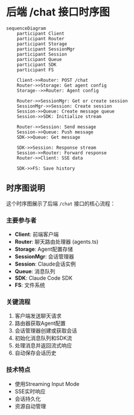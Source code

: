 # 后端 /chat 接口时序图

```mermaid
sequenceDiagram
    participant Client
    participant Router
    participant Storage
    participant SessionMgr
    participant Session
    participant Queue
    participant SDK
    participant FS

    Client->>Router: POST /chat
    Router->>Storage: Get agent config
    Storage-->>Router: Agent config
    
    Router->>SessionMgr: Get or create session
    SessionMgr->>Session: Create session
    Session->>Queue: Create message queue
    Session->>SDK: Initialize stream
    
    Router->>Session: Send message
    Session->>Queue: Push message
    SDK->>Queue: Get message
    
    SDK->>Session: Response stream
    Session->>Router: Forward response
    Router->>Client: SSE data
    
    SDK->>FS: Save history
```

## 时序图说明

这个时序图展示了后端 `/chat` 接口的核心流程：

### 主要参与者
- **Client**: 前端客户端
- **Router**: 聊天路由处理器 (agents.ts)
- **Storage**: Agent配置存储
- **SessionMgr**: 会话管理器
- **Session**: Claude会话实例
- **Queue**: 消息队列
- **SDK**: Claude Code SDK
- **FS**: 文件系统

### 关键流程
1. 客户端发送聊天请求
2. 路由器获取Agent配置
3. 会话管理器创建或获取会话
4. 初始化消息队列和SDK流
5. 处理消息并返回流式响应
6. 自动保存会话历史

### 技术特点
- 使用Streaming Input Mode
- SSE实时响应
- 会话持久化
- 资源自动管理
